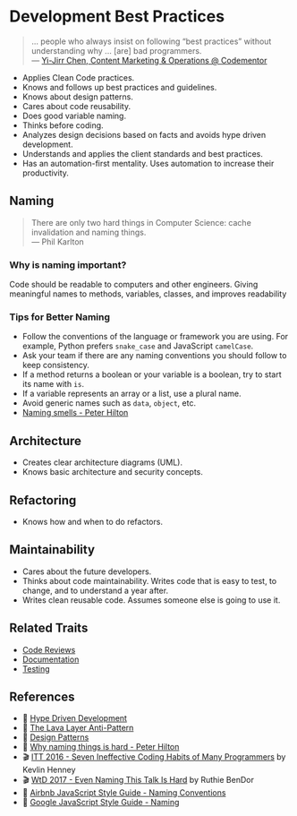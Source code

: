 # Development Best Practices

> ... people who always insist on following “best practices” without understanding why ... \[are\] bad programmers.  
> — [Yi-Jirr Chen, Content Marketing & Operations @ Codementor](https://www.codementor.io/codementorteam/are-you-a-bad-developer-take-this-quiz-to-find-out-9vuepttu8)

* Applies Clean Code practices.
* Knows and follows up best practices and guidelines.
* Knows about design patterns.
* Cares about code reusability.
* Does good variable naming.
* Thinks before coding.
* Analyzes design decisions based on facts and avoids hype driven development.
* Understands and applies the client standards and best practices.
* Has an automation-first mentality. Uses automation to increase their productivity.

## Naming

> There are only two hard things in Computer Science: cache invalidation and naming things.  
> — Phil Karlton

### Why is **naming** important?

Code should be readable to computers and other engineers. Giving meaningful names to methods, variables, classes, and improves readability

### Tips for Better Naming

* Follow the conventions of the language or framework you are using. For example, Python prefers `snake_case` and JavaScript `camelCase`.
* Ask your team if there are any naming conventions you should follow to keep consistency.
* If a method returns a boolean or your variable is a boolean, try to start its name with `is`.
* If a variable represents an array or a list, use a plural name.
* Avoid generic names such as `data`, `object`, etc.
* [Naming smells - Peter Hilton](http://hilton.org.uk/blog/naming-smells)

## Architecture

* Creates clear architecture diagrams \(UML\).
* Knows basic architecture and security concepts.

## Refactoring

* Knows how and when to do refactors.

## Maintainability

* Cares about the future developers.
* Thinks about code maintainability. Writes code that is easy to test, to change, and to understand a year after.
* Writes clean reusable code. Assumes someone else is going to use it.

## Related Traits

* [Code Reviews](../others/code-reviews.md)
* [Documentation](../others/documentation.md)
* [Testing](../others/testing.md)

## References

* 📝 [Hype Driven Development](https://blog.daftcode.pl/hype-driven-development-3469fc2e9b22)
* 📝 [The Lava Layer Anti-Pattern](https://mikehadlow.blogspot.com/2014/12/the-lava-layer-anti-pattern.html)
* 📖 [Design Patterns](https://en.wikipedia.org/wiki/Book:Design_Patterns)
* 📝 [Why naming things is hard - Peter Hilton](http://hilton.org.uk/blog/why-naming-things-is-hard)
* 🎬 [ITT 2016 - Seven Ineffective Coding Habits of Many Programmers](https://youtu.be/ZsHMHukIlJY?t=1420) by Kevlin Henney
* 🎬 [WtD 2017 - Even Naming This Talk Is Hard](https://www.youtube.com/watch?v=RFfpkrbkvxc) by Ruthie BenDor
* 📓 [Airbnb JavaScript Style Guide - Naming Conventions](https://github.com/airbnb/javascript#naming-conventions)
* 📓 [Google JavaScript Style Guide - Naming](https://google.github.io/styleguide/javascriptguide.xml?showone=Naming#Naming)

